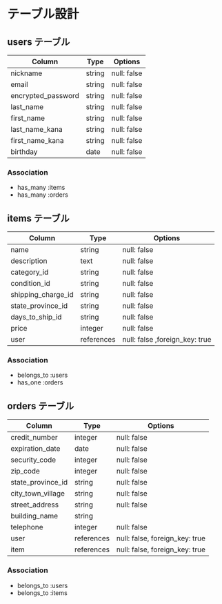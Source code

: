 # テーブル設計

## users テーブル

| Column             | Type   | Options     |
| ------------------ | ------ | ----------- |
| nickname           | string | null: false |
| email              | string | null: false |
| encrypted_password | string | null: false |
| last_name          | string | null: false |
| first_name         | string | null: false |
| last_name_kana     | string | null: false |
| first_name_kana    | string | null: false |
| birthday           | date   | null: false |


### Association

- has_many :items
- has_many :orders

## items テーブル

| Column             | Type       | Options                       |
| ------------------ | ---------- | ----------------------------- |
| name               | string     | null: false                   |
| description        | text       | null: false                   |
| category_id        | string     | null: false                   |
| condition_id       | string     | null: false                   |
| shipping_charge_id | string     | null: false                   |
| state_province_id  | string     | null: false                   |
| days_to_ship_id    | string     | null: false                   |
| price              | integer    | null: false                   |
| user               | references | null: false ,foreign_key: true|

### Association

- belongs_to :users
- has_one :orders

## orders テーブル

| Column            | Type       | Options                        |
| ----------------- | ---------- | ------------------------------ |
| credit_number     | integer    | null: false                    |
| expiration_date   | date       | null: false                    |
| security_code     | integer    | null: false                    |
| zip_code          | integer    | null: false                    |
| state_province_id | string     | null: false                    |
| city_town_village | string     | null: false                    |
| street_address    | string     | null: false                    |
| building_name     | string     |                                |
| telephone         | integer    | null: false                    |
| user              | references | null: false, foreign_key: true |
| item              | references | null: false, foreign_key: true |

### Association

- belongs_to :users
- belongs_to :items


